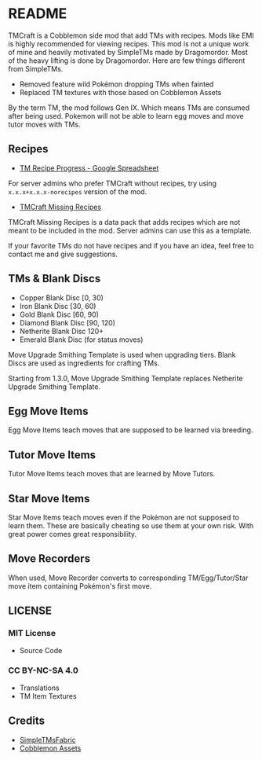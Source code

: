 # README

TMCraft is a Cobblemon side mod that add TMs with recipes. Mods like EMI is highly recommended for viewing recipes. This mod is not a unique work of mine and heavily motivated by SimpleTMs made by Dragomordor. Most of the heavy lifting is done by Dragomordor. Here are few things different from SimpleTMs.

- Removed feature wild Pokémon dropping TMs when fainted
- Replaced TM textures with those based on Cobblemon Assets

By the term TM, the mod follows Gen IX. Which means TMs are consumed after being used. Pokemon will not be able to learn egg moves and move tutor moves with TMs.

## Recipes

- [TM Recipe Progress - Google Spreadsheet](https://docs.google.com/spreadsheets/d/1dSF5yGApMBniT_dNG_7rBsOzZgVQqpY8qVZWKixdT1Y/edit?usp=sharing)

For server admins who prefer TMCraft without recipes, try using `x.x.x+x.x.x-norecipes` version of the mod.

- [TMCraft Missing Recipes](https://github.com/KiwiFlavoredApollo/tmcraft-missing-recipes)

TMCraft Missing Recipes is a data pack that adds recipes which are not meant to be included in the mod. Server admins can use this as a template.

If your favorite TMs do not have recipes and if you have an idea, feel free to contact me and give suggestions.

## TMs & Blank Discs

- Copper Blank Disc [0, 30)
- Iron Blank Disc [30, 60)
- Gold Blank Disc [60, 90)
- Diamond Blank Disc [90, 120)
- Netherite Blank Disc 120+
- Emerald Blank Disc (for status moves)

Move Upgrade Smithing Template is used when upgrading tiers. Blank Discs are used as ingredients for crafting TMs.

Starting from 1.3.0, Move Upgrade Smithing Template replaces Netherite Upgrade Smithing Template.

## Egg Move Items

Egg Move Items teach moves that are supposed to be learned via breeding.

## Tutor Move Items

Tutor Move Items teach moves that are learned by Move Tutors.

## Star Move Items

Star Move Items teach moves even if the Pokémon are not supposed to learn them. These are basically cheating so use them at your own risk. With great power comes great responsibility.

## Move Recorders

When used, Move Recorder converts to corresponding TM/Egg/Tutor/Star move item containing Pokémon's first move.

## LICENSE

### MIT License
- Source Code

### CC BY-NC-SA 4.0
- Translations
- TM Item Textures

## Credits
- [SimpleTMsFabric](https://github.com/Dragomordor/SimpleTMsFabric)
- [Cobblemon Assets](https://gitlab.com/cable-mc/cobblemon-assets)